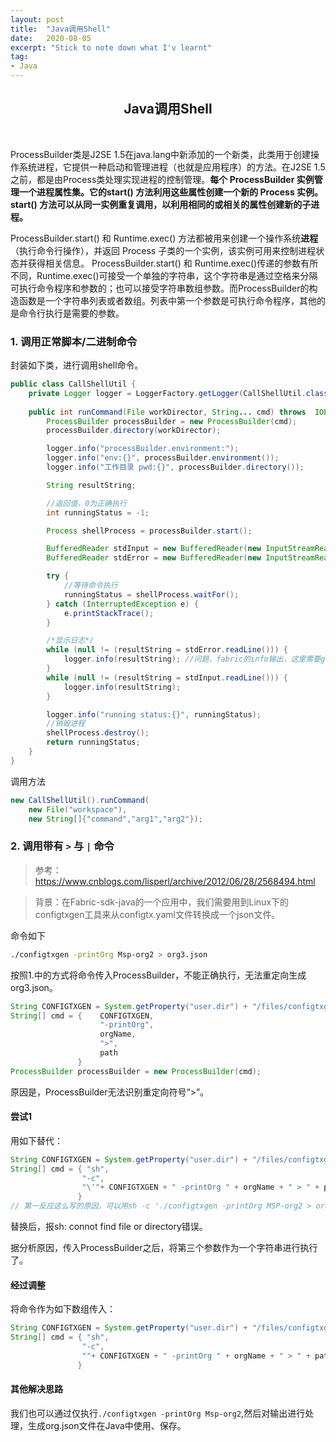 ```yaml
---
layout: post
title:  "Java调用Shell"
date:   2020-08-05
excerpt: "Stick to note down what I'v learnt"
tag:
- Java 
---
```


<center><H2><b>Java调用Shell</b></H2></center><br>

ProcessBuilder类是J2SE 1.5在java.lang中新添加的一个新类，此类用于创建操作系统进程，它提供一种启动和管理进程（也就是应用程序）的方法。在J2SE 1.5之前，都是由Process类处理实现进程的控制管理。**每个 ProcessBuilder 实例管理一个进程属性集。它的start() 方法利用这些属性创建一个新的 Process 实例。start() 方法可以从同一实例重复调用，以利用相同的或相关的属性创建新的子进程。**

ProcessBuilder.start() 和 Runtime.exec() 方法都被用来创建一个操作系统**进程**（执行命令行操作），并返回 Process 子类的一个实例，该实例可用来控制进程状态并获得相关信息。
ProcessBuilder.start() 和 Runtime.exec()传递的参数有所不同，Runtime.exec()可接受一个单独的字符串，这个字符串是通过空格来分隔可执行命令程序和参数的；也可以接受字符串数组参数。而ProcessBuilder的构造函数是一个字符串列表或者数组。列表中第一个参数是可执行命令程序，其他的是命令行执行是需要的参数。

### 1. 调用正常脚本/二进制命令

封装如下类，进行调用shell命令。

```java
public class CallShellUtil {
    private Logger logger = LoggerFactory.getLogger(CallShellUtil.class);
    
    public int runCommand(File workDirector, String... cmd) throws  IOException {
        ProcessBuilder processBuilder = new ProcessBuilder(cmd);
        processBuilder.directory(workDirector);

        logger.info("processBuilder.environment:");
        logger.info("env:{}", processBuilder.environment());
        logger.info("工作目录 pwd:{}", processBuilder.directory());

        String resultString;

        //返回值，0为正确执行
        int runningStatus = -1;

        Process shellProcess = processBuilder.start();

        BufferedReader stdInput = new BufferedReader(new InputStreamReader(shellProcess.getInputStream()));
        BufferedReader stdError = new BufferedReader(new InputStreamReader(shellProcess.getErrorStream()));

        try {
            //等待命令执行
            runningStatus = shellProcess.waitFor();
        } catch (InterruptedException e) {
            e.printStackTrace();
        }

        /*显示日志*/
        while (null != (resultString = stdError.readLine())) {
            logger.info(resultString); //问题，fabric的info输出，这里需要getErrorStream获取到
        }
        while (null != (resultString = stdInput.readLine())) {
            logger.info(resultString);
        }

        logger.info("running status:{}", runningStatus);
        //销毁进程
        shellProcess.destroy();
        return runningStatus;
    }
}

```

调用方法

```java
new CallShellUtil().runCommand(
    new File("workspace"),
    new String[]{"command","arg1","arg2"});
```





### 2. 调用带有 `>` 与 `|` 命令

> 参考：<https://www.cnblogs.com/lisperl/archive/2012/06/28/2568494.html>

> 背景：在Fabric-sdk-java的一个应用中，我们需要用到Linux下的configtxgen工具来从configtx.yaml文件转换成一个json文件。

命令如下

```bash
./configtxgen -printOrg Msp-org2 > org3.json
```

按照1.中的方式将命令传入ProcessBuilder，不能正确执行，无法重定向生成org3.json。

```java
String CONFIGTXGEN = System.getProperty("user.dir") + "/files/configtxgen";
String[] cmd = {    CONFIGTXGEN,
                    "-printOrg",
                    orgName,
                    ">",
                    path
               }
ProcessBuilder processBuilder = new ProcessBuilder(cmd);
```

原因是，ProcessBuilder无法识别重定向符号“>”。

#### 尝试1

用如下替代：

```java
String CONFIGTXGEN = System.getProperty("user.dir") + "/files/configtxgen";
String[] cmd = { "sh",
                "-c",
                "\'"+ CONFIGTXGEN + " -printOrg " + orgName + " > " + path + "\'"
               }
// 第一反应这么写的原因，可以用sh -c './configtxgen -printOrg MSP-org2 > org2.json' 来生成命令
```

替换后，报sh: connot find file or directory错误。

据分析原因，传入ProcessBuilder之后，将第三个参数作为一个字符串进行执行了。



#### 经过调整

将命令作为如下数组传入：

```java
String CONFIGTXGEN = System.getProperty("user.dir") + "/files/configtxgen";
String[] cmd = { "sh",
                "-c",
                ""+ CONFIGTXGEN + " -printOrg " + orgName + " > " + path + ""
               }
```



#### 其他解决思路

我们也可以通过仅执行`./configtxgen -printOrg Msp-org2`,然后对输出进行处理，生成org.json文件在Java中使用、保存。